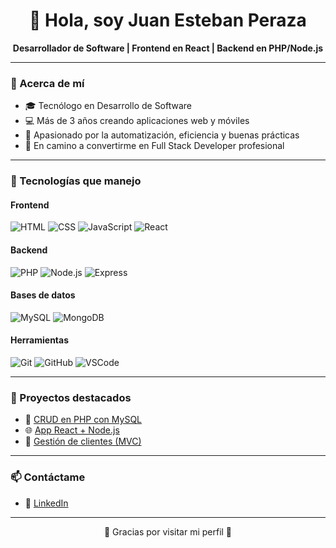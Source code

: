 <h1 align="center">👋 Hola, soy Juan Esteban Peraza</h1>

<p align="center">
  <b>Desarrollador de Software | Frontend en React | Backend en PHP/Node.js</b>
</p>

---

### 🧠 Acerca de mí

- 🎓 Tecnólogo en Desarrollo de Software
- 💻 Más de 3 años creando aplicaciones web y móviles
- 🔁 Apasionado por la automatización, eficiencia y buenas prácticas
- 🚀 En camino a convertirme en Full Stack Developer profesional

---

### 💼 Tecnologías que manejo

#### Frontend
![HTML](https://img.shields.io/badge/HTML5-E34F26?style=flat&logo=html5&logoColor=white)
![CSS](https://img.shields.io/badge/CSS3-1572B6?style=flat&logo=css3&logoColor=white)
![JavaScript](https://img.shields.io/badge/JavaScript-F7DF1E?style=flat&logo=javascript&logoColor=black)
![React](https://img.shields.io/badge/React-20232A?style=flat&logo=react&logoColor=61DAFB)

#### Backend
![PHP](https://img.shields.io/badge/PHP-777BB4?style=flat&logo=php&logoColor=white)
![Node.js](https://img.shields.io/badge/Node.js-43853D?style=flat&logo=node.js&logoColor=white)
![Express](https://img.shields.io/badge/Express.js-000000?style=flat&logo=express&logoColor=white)

#### Bases de datos
![MySQL](https://img.shields.io/badge/MySQL-4479A1?style=flat&logo=mysql&logoColor=white)
![MongoDB](https://img.shields.io/badge/MongoDB-4EA94B?style=flat&logo=mongodb&logoColor=white)

#### Herramientas
![Git](https://img.shields.io/badge/Git-F05032?style=flat&logo=git&logoColor=white)
![GitHub](https://img.shields.io/badge/GitHub-181717?style=flat&logo=github&logoColor=white)
![VSCode](https://img.shields.io/badge/VS_Code-007ACC?style=flat&logo=visual-studio-code&logoColor=white)

---

### 📂 Proyectos destacados

- 🔧 [CRUD en PHP con MySQL](https://github.com/Juanfull10/PaginaCitas)
- 🌐 [App React + Node.js](https://github.com/Juanfull10/fullstack-app)
- 📱 [Gestión de clientes (MVC)](https://github.com/Juanfull10/PaginaCitas)

---

### 📫 Contáctame


- 💼 [LinkedIn](https://www.linkedin.com/in/juan-esteban-peraza-diaz-652261166/)

---

<p align="center">
  🚀 Gracias por visitar mi perfil 🚀
</p>


